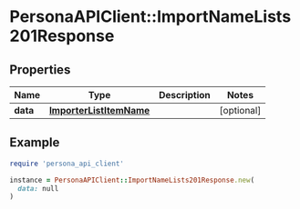 # PersonaAPIClient::ImportNameLists201Response

## Properties

| Name | Type | Description | Notes |
| ---- | ---- | ----------- | ----- |
| **data** | [**ImporterListItemName**](ImporterListItemName.md) |  | [optional] |

## Example

```ruby
require 'persona_api_client'

instance = PersonaAPIClient::ImportNameLists201Response.new(
  data: null
)
```

